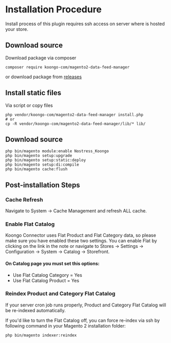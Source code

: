# Installation Procedure

Install process of this plugin requires ssh access on server where is hosted your store. 

## Download source
Download package via composer
```shell
composer require koongo-com/magento2-data-feed-manager
```

or download package from [releases](https://github.com/koongo-com/magento2-data-feed-manager/tags) 

## Install static files
Via script or copy files
```shell
php vendor/koongo-com/magento2-data-feed-manager install.php
# or
cp -R vendor/koongo-com/magento2-data-feed-manager/lib/* lib/
```

## Download source

```shell
php bin/magento module:enable Nostress_Koongo
php bin/magento setup:upgrade
php bin/magento setup:static:deploy
php bin/magento setup:di:compile
php bin/magento cache:flush
```



## Post-installation Steps
### Cache Refresh
Navigate to System → Cache Management and refresh ALL cache.

### Enable Flat Catalog
Koongo Connector uses Flat Product and Flat Category data, so please make sure you have enabled these two settings. You can enable Flat by clicking on the link in the note or navigate to Stores -> Settings -> Configuration → System → Catalog → Storefront.
#### On Catalog page you must set this options:

* Use Flat Catalog Category = Yes
* Use Flat Catalog Product = Yes


### Reindex Product and Category Flat Catalog
If your server cron job runs properly, Product and Category Flat Catalog will be re-indexed automatically.

If you'd like to turn the Flat Catalog off, you can force re-index via ssh by following command in your Magento 2 installation folder:

```shell
php bin/magento indexer:reindex
```